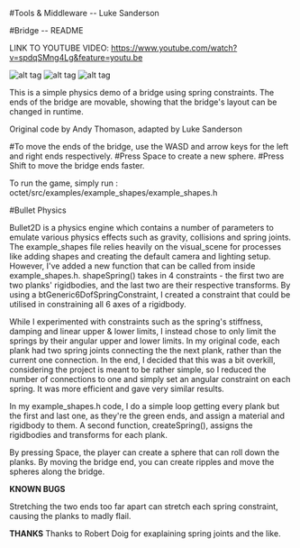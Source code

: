 #Tools & Middleware -- Luke Sanderson

#Bridge --	README


LINK TO YOUTUBE VIDEO:
https://www.youtube.com/watch?v=spdqSMng4Lg&feature=youtu.be


![alt tag](https://github.com/LukeSanderson18/octet/tree/SpaceInvadersClone/octet/Invaderers_Pictures/1.png)
![alt tag](https://github.com/LukeSanderson18/octet/tree/SpaceInvadersClone/octet/Invaderers_Pictures/2.png)
![alt tag](https://github.com/LukeSanderson18/octet/tree/SpaceInvadersClone/octet/Invaderers_Pictures/3.png)

This is a simple physics demo of a bridge using spring constraints. 
The ends of the bridge are movable, showing that the bridge's layout can be changed in runtime.

Original code by Andy Thomason, adapted by Luke Sanderson

#To move the ends of the bridge, use the WASD and arrow keys for the left and right ends respectively.
#Press Space to create a new sphere.
#Press Shift to move the bridge ends faster.

To run the game, simply run :
octet/src/examples/example_shapes/example_shapes.h

#Bullet Physics

Bullet2D is a physics engine which contains a number of parameters to emulate various physics effects such as gravity, collisions and spring joints.
The example_shapes file relies heavily on the visual_scene for processes like adding shapes and creating the default camera and lighting setup.
However, I've added a new function that can be called from inside example_shapes.h.
shapeSpring() takes in 4 constraints - the first two are two planks' rigidbodies, and the last two are their respective transforms.
By using a btGeneric6DofSpringConstraint, I created a constraint that could be utilised in constraining all 6 axes of a rigidbody.

While I experimented with constraints such as the spring's stiffness, damping and linear upper & lower limits, I instead chose to only limit the
springs by their angular upper and lower limits.
In my original code, each plank had two spring joints connecting the the next plank, rather than the current one connection. In the end, I decided
that this was a bit overkill, considering the project is meant to be rather simple, so I reduced the number of connections to one and simply set
an angular constraint on each spring. It was more efficient and gave very similar results.

In my example_shapes.h code, I do a simple loop getting every plank but the first and last one, as they're the green ends, and assign a material and
rigidbody to them.
A second function, createSpring(), assigns the rigidbodies and transforms for each plank.

By pressing Space, the player can create a sphere that can roll down the planks. By moving the bridge end, you can create ripples and move the spheres
along the bridge.

**KNOWN BUGS**

Stretching the two ends too far apart can stretch each spring constraint, causing the planks to madly flail.

**THANKS**
Thanks to Robert Doig for exaplaining spring joints and the like.

